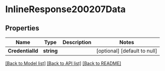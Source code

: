 # InlineResponse200207Data

## Properties
Name | Type | Description | Notes
------------ | ------------- | ------------- | -------------
**CredentialId** | **string** |  | [optional] [default to null]

[[Back to Model list]](../README.md#documentation-for-models) [[Back to API list]](../README.md#documentation-for-api-endpoints) [[Back to README]](../README.md)


